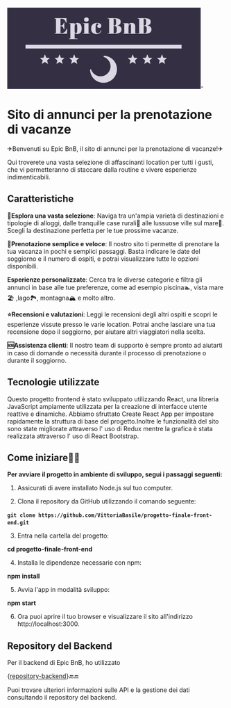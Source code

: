 ![Epic BnB Logo](./src/assets/logo_epic_bnb2.png)-

# Sito di annunci per la prenotazione di vacanze

✈Benvenuti su Epic BnB, il sito di annunci per la prenotazione di vacanze!✈

Qui troverete una vasta selezione di affascinanti location per tutti i gusti, che vi permetteranno di staccare dalla routine e vivere esperienze indimenticabili.

## Caratteristiche

**🔎Esplora una vasta selezione**: Naviga tra un'ampia varietà di destinazioni e tipologie di alloggi, dalle tranquille case rurali🏡 alle lussuose ville sul mare🌅. Scegli la destinazione perfetta per le tue prossime vacanze.

**📅Prenotazione semplice e veloce**: Il nostro sito ti permette di prenotare la tua vacanza in pochi e semplici passaggi. Basta indicare le date del soggiorno e il numero di ospiti, e potrai visualizzare tutte le opzioni disponibili.

**Esperienze personalizzate**: Cerca tra le diverse categorie e filtra gli annunci in base alle tue preferenze, come ad esempio piscina🏊, vista mare🏖 ,lago🏞, montagna🏔 e molto altro.

**⭐Recensioni e valutazioni**: Leggi le recensioni degli altri ospiti e scopri le esperienze vissute presso le varie location. Potrai anche lasciare una tua recensione dopo il soggiorno, per aiutare altri viaggiatori nella scelta.

**🆘Assistenza clienti**: Il nostro team di supporto è sempre pronto ad aiutarti in caso di domande o necessità durante il processo di prenotazione o durante il soggiorno.

## Tecnologie utilizzate

Questo progetto frontend è stato sviluppato utilizzando React, una libreria JavaScript ampiamente utilizzata per la creazione di interfacce utente reattive e dinamiche. Abbiamo sfruttato Create React App per impostare rapidamente la struttura di base del progetto.Inoltre le funzionalità del sito sono state migliorate attraverso l' uso di Redux mentre la grafica è stata realizzata attraverso l' uso di React Bootstrap.

## Come iniziare👨‍💻

**Per avviare il progetto in ambiente di sviluppo, segui i passaggi seguenti:**

1.  Assicurati di avere installato Node.js sul tuo computer.

2.  Clona il repository da GitHub utilizzando il comando seguente:

**`git clone https://github.com/VittoriaBasile/progetto-finale-front-end.git`**

3.  Entra nella cartella del progetto:

**cd progetto-finale-front-end**

4.  Installa le dipendenze necessarie con npm:

**npm install**

5.  Avvia l'app in modalità sviluppo:

**npm start**

6.  Ora puoi aprire il tuo browser e visualizzare il sito all'indirizzo http://localhost:3000.

## Repository del Backend

Per il backend di Epic BnB, ho utilizzato

{[repository-backend](https://github.com/VittoriaBasile/EPIC_BNB)}🔙🔚

Puoi trovare ulteriori informazioni sulle API e la gestione dei dati consultando il repository del backend.

